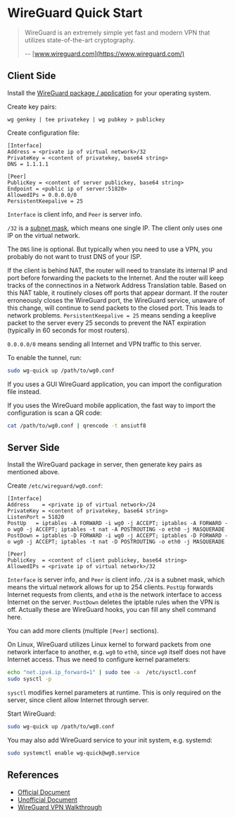 # WireGuard Quick Start

> WireGuard is an extremely simple yet fast and modern VPN that utilizes state-of-the-art cryptography.
>
> -- [www.wireguard.com](https://www.wireguard.com/)

## Client Side

Install the [WireGuard package / application][install] for your operating system.

[install]: https://www.wireguard.com/install/

Create key pairs:

```
wg genkey | tee privatekey | wg pubkey > publickey
```

Create configuration file:

```
[Interface]
Address = <private ip of virtual network>/32
PrivateKey = <content of privatekey, base64 string>
DNS = 1.1.1.1
    
[Peer]
PublicKey = <content of server publickey, base64 string>
Endpoint = <public ip of server:51820>
AllowedIPs = 0.0.0.0/0
PersistentKeepalive = 25
```

`Interface` is client info, and `Peer` is server info.

`/32` is a [subnet mask][CIDR], which means one single IP.
The client only uses one IP on the virtual network.

[CIDR]: https://doc.m0n0.ch/quickstartpc/intro-CIDR.html

The `DNS` line is optional.
But typically when you need to use a VPN,
you probably do not want to trust DNS of your ISP.

If the client is behind NAT, the router will need to translate its internal IP and port before forwarding the packets to the Internet.
And the router will keep tracks of the connectinos in a Network Address Translation table.
Based on this NAT table, it routinely closes off ports that appear dormant.
If the router erroneously closes the WireGuard port,
the WireGuard service, unaware of this change, will continue to send packets to the closed port.
This leads to network problems. 
`PersistentKeepalive = 25` means sending a keeplive packet to the server every 25 seconds to prevent the NAT expiration (typically in 60 seconds for most routers).

`0.0.0.0/0` means sending all Internet and VPN traffic to this server.

To enable the tunnel, run:

```sh
sudo wg-quick up /path/to/wg0.conf
```

If you uses a GUI WireGuard application, you can import the configuration file instead.

If you uses the WireGuard mobile application, the fast way to import the configuration is scan a QR code:

```sh
cat /path/to/wg0.conf | qrencode -t ansiutf8
```

## Server Side

Install the WireGuard package in server,
then generate key pairs as mentioned above.

Create `/etc/wireguard/wg0.conf`:

```
[Interface]
Address    = <private ip of virtual network>/24
PrivateKey = <content of privatekey, base64 string> 
ListenPort = 51820
PostUp   = iptables -A FORWARD -i wg0 -j ACCEPT; iptables -A FORWARD -o wg0 -j ACCEPT; iptables -t nat -A POSTROUTING -o eth0 -j MASQUERADE
PostDown = iptables -D FORWARD -i wg0 -j ACCEPT; iptables -D FORWARD -o wg0 -j ACCEPT; iptables -t nat -D POSTROUTING -o eth0 -j MASQUERADE
 
[Peer]
PublicKey  = <content of client publickey, base64 string> 
AllowedIPs = <private ip of virtual network>/32
```

`Interface` is server info, and `Peer` is client info.
`/24` is a subnet mask, which means the virtual network allows for up to 254 clients.
`PostUp` forwards Internet requests from clients, and `eth0` is the network interface to access Internet on the server.
`PostDown` deletes the iptable rules when the VPN is off.
Actually these are WireGuard hooks, you can fill any shell command here.

You can add more clients (multiple `[Peer]` sections).

On Linux, WireGuard utilizes Linux kernel to forward packets from one network interface to another, e.g. `wg0` to `eth0`,
since `wg0` itself does not have Internet access.
Thus we need to configure kernel parameters:

```sh
echo "net.ipv4.ip_forward=1" | sudo tee -a  /etc/sysctl.conf
sudo sysctl -p
```

`sysctl` modifies kernel parameters at runtime.
This is only required on the server, since client allow Internet through server.

Start WireGuard:

```sh
sudo wg-quick up /path/to/wg0.conf
```

You may also add WireGuard service to your init system, e.g. systemd:

```sh
sudo systemctl enable wg-quick@wg0.service
```

## References

- [Official Document](https://www.wireguard.com/)
- [Unofficial Document](https://docs.sweeting.me/s/wireguard#)
- [WireGuard VPN Walkthrough](https://nbsoftsolutions.com/blog/wireguard-vpn-walkthrough)